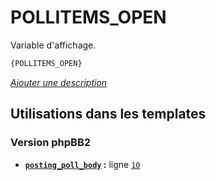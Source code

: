 # POLLITEMS_OPEN


Variable d'affichage.

```html
{POLLITEMS_OPEN}
```

[*Ajouter une description*](https://fa-tvars.appspot.com/var/POLLITEMS_OPEN)

## Utilisations dans les templates

### Version phpBB2
* __[`posting_poll_body`](../tpl/var/subsilver/posting_poll_body.md#readme) :__ ligne [`10`](../tpl/src/subsilver/posting_poll_body.tpl#L10)